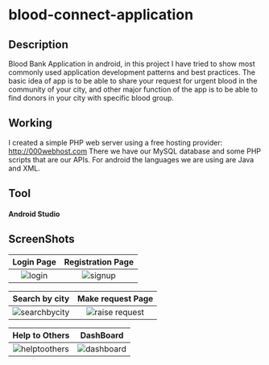 # blood-connect-application

## Description
Blood Bank Application in android, in this project I have tried to show most commonly used application development patterns and best practices.
The basic idea of app is to be able to share your request for urgent blood in the community of your city, and other major function of the app is to be able to find donors in your city with specific blood group.

## Working
I created a simple PHP web server using a free hosting provider: http://000webhost.com
There we have our MySQL database and some PHP scripts that are our APIs.
For android the languages we are using are Java and XML.

## Tool
#### Android Studio
## ScreenShots
Login Page                 |  Registration Page
:-------------------------:|:-------------------------:
![login](https://github.com/pratik208/blood-connect-application/assets/105504637/6039793e-1131-403a-8408-1419a040165e) |  ![signup](https://github.com/pratik208/blood-connect-application/assets/105504637/91391d5b-00ff-4370-a608-049ac05874c9)




Search by city             |  Make request Page
:-------------------------:|:-------------------------:
![searchbycity](https://github.com/pratik208/blood-connect-application/assets/105504637/11981058-10f3-4492-a638-bd0a4cae1020) | ![raise request](https://github.com/pratik208/blood-connect-application/assets/105504637/90481d9e-0fc4-4118-9083-f6c5535faf53)




Help to Others             |  DashBoard
:-------------------------:|:-------------------------:
![helptoothers](https://github.com/pratik208/blood-connect-application/assets/105504637/a790cefa-b351-471b-a725-f0a63fbd1ea3) |  ![dashboard](https://github.com/pratik208/blood-connect-application/assets/105504637/fce40b2e-fc74-4846-ba14-6af6888f12cb)




